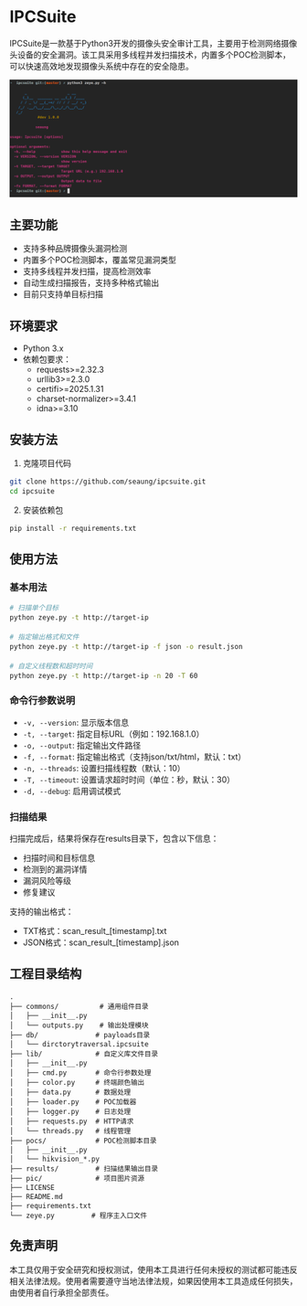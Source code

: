 # IPCSuite

IPCSuite是一款基于Python3开发的摄像头安全审计工具，主要用于检测网络摄像头设备的安全漏洞。该工具采用多线程并发扫描技术，内置多个POC检测脚本，可以快速高效地发现摄像头系统中存在的安全隐患。

![ipcsuite](pic/ipcsuite.png)

## 主要功能

- 支持多种品牌摄像头漏洞检测
- 内置多个POC检测脚本，覆盖常见漏洞类型
- 支持多线程并发扫描，提高检测效率
- 自动生成扫描报告，支持多种格式输出
- 目前只支持单目标扫描

## 环境要求

- Python 3.x
- 依赖包要求：
  - requests>=2.32.3
  - urllib3>=2.3.0
  - certifi>=2025.1.31
  - charset-normalizer>=3.4.1
  - idna>=3.10

## 安装方法

1. 克隆项目代码
```bash
git clone https://github.com/seaung/ipcsuite.git
cd ipcsuite
```

2. 安装依赖包
```bash
pip install -r requirements.txt
```

## 使用方法

### 基本用法

```bash
# 扫描单个目标
python zeye.py -t http://target-ip

# 指定输出格式和文件
python zeye.py -t http://target-ip -f json -o result.json

# 自定义线程数和超时时间
python zeye.py -t http://target-ip -n 20 -T 60
```

### 命令行参数说明

- `-v, --version`: 显示版本信息
- `-t, --target`: 指定目标URL（例如：192.168.1.0）
- `-o, --output`: 指定输出文件路径
- `-f, --format`: 指定输出格式（支持json/txt/html，默认：txt）
- `-n, --threads`: 设置扫描线程数（默认：10）
- `-T, --timeout`: 设置请求超时时间（单位：秒，默认：30）
- `-d, --debug`: 启用调试模式

### 扫描结果

扫描完成后，结果将保存在results目录下，包含以下信息：
- 扫描时间和目标信息
- 检测到的漏洞详情
- 漏洞风险等级
- 修复建议

支持的输出格式：
- TXT格式：scan_result_[timestamp].txt
- JSON格式：scan_result_[timestamp].json

## 工程目录结构

```
.
├── commons/          # 通用组件目录
│   ├── __init__.py
│   └── outputs.py    # 输出处理模块
├── db/              # payloads目录
│   └── dirctorytraversal.ipcsuite
├── lib/             # 自定义库文件目录
│   ├── __init__.py
│   ├── cmd.py       # 命令行参数处理
│   ├── color.py     # 终端颜色输出
│   ├── data.py      # 数据处理
│   ├── loader.py    # POC加载器
│   ├── logger.py    # 日志处理
│   ├── requests.py  # HTTP请求
│   └── threads.py   # 线程管理
├── pocs/            # POC检测脚本目录
│   ├── __init__.py
│   └── hikvision_*.py
├── results/         # 扫描结果输出目录
├── pic/             # 项目图片资源
├── LICENSE
├── README.md
├── requirements.txt
└── zeye.py         # 程序主入口文件
```

## 免责声明

本工具仅用于安全研究和授权测试，使用本工具进行任何未授权的测试都可能违反相关法律法规。使用者需要遵守当地法律法规，如果因使用本工具造成任何损失，由使用者自行承担全部责任。
